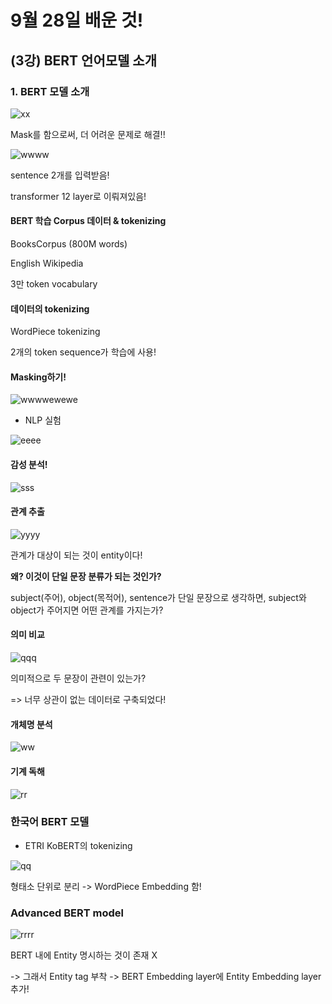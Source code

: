 # 9월 28일 배운 것!

## (3강) BERT 언어모델 소개

### 1. BERT 모델 소개

![xx](https://user-images.githubusercontent.com/59636424/134952636-d42f878d-8239-4527-a124-d1df68885320.PNG)

Mask를 함으로써, 더 어려운 문제로 해결!!

![wwww](https://user-images.githubusercontent.com/59636424/134952884-e827da3d-2061-4125-b91d-4db0f7f06282.PNG)

sentence 2개를 입력받음!

transformer 12 layer로 이뤄져있음!

#### BERT 학습 Corpus 데이터 & tokenizing

BooksCorpus (800M words)

English Wikipedia

3만 token vocabulary

#### 데이터의 tokenizing

WordPiece tokenizing

2개의 token sequence가 학습에 사용!

#### Masking하기!

![wwwwewewe](https://user-images.githubusercontent.com/59636424/134958391-aa872c45-05b7-46ab-903f-27b745a3ed2b.PNG)

* NLP 실험

![eeee](https://user-images.githubusercontent.com/59636424/134959110-54c3aa5b-0dfc-4d32-a68b-6f730d4682f0.PNG)

#### 감성 분석!

![sss](https://user-images.githubusercontent.com/59636424/134959461-8099a6ac-98ce-4828-af27-8db7064ac7ff.PNG)

#### 관계 추출

![yyyy](https://user-images.githubusercontent.com/59636424/134959709-80465ba4-7ce2-4ba2-821c-2024baf746a9.PNG)

관계가 대상이 되는 것이 entity이다!

**왜? 이것이 단일 문장 분류가 되는 것인가?**

subject(주어), object(목적어), sentence가 단일 문장으로 생각하면, subject와 object가 주어지면 어떤 관계를 가지는가?

#### 의미 비교

![qqq](https://user-images.githubusercontent.com/59636424/134960555-5729d13a-864d-4dda-9546-4d875eff9106.PNG)

의미적으로 두 문장이 관련이 있는가?

=> 너무 상관이 없는 데이터로 구축되었다!

#### 개체명 분석

![ww](https://user-images.githubusercontent.com/59636424/134960708-64986217-57f5-432f-94a3-cf5c64d8ee94.PNG)

#### 기계 독해

![rr](https://user-images.githubusercontent.com/59636424/134960913-97d6563e-6338-4668-90e5-6f00e46b4bdf.PNG)

### 한국어 BERT 모델

* ETRI KoBERT의 tokenizing

![qq](https://user-images.githubusercontent.com/59636424/134961796-d0cf89f4-6021-4ec4-9bbf-96696d37cd01.PNG)

형태소 단위로 분리 -> WordPiece Embedding 함!

### Advanced BERT model

![rrrr](https://user-images.githubusercontent.com/59636424/134963027-02f89e2e-904f-4a1c-a1ec-b8e1abd0f530.PNG)

BERT 내에 Entity 명시하는 것이 존재 X

-> 그래서 Entity tag 부착 -> BERT Embedding layer에 Entity Embedding layer 추가!

